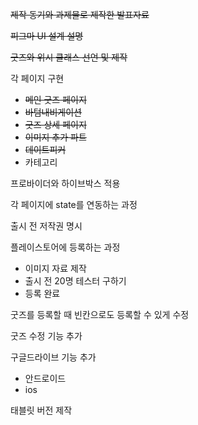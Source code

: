 ~~제작 동기와 과제물로 제작한 발표자료~~

  

~~피그마 UI 설계 설명~~

  

~~굿즈와 위시 클래스 선언 및 제작~~

각 페이지 구현
- ~~메인 굿즈 페이지~~
- ~~바텀내비게이션~~
- ~~굿즈 상세 페이지~~
- ~~이미지 추가 파트~~
- ~~데이트피커~~
- 카테고리

  

프로바이더와 하이브박스 적용

  

각 페이지에 state를 연동하는 과정 

  

출시 전 저작권 명시

  

플레이스토어에 등록하는 과정

- 이미지 자료 제작
- 출시 전 20명 테스터 구하기
- 등록 완료

  

  

굿즈를 등록할 때 빈칸으로도 등록할 수 있게 수정

  

굿즈 수정 기능 추가

  

구글드라이브 기능 추가

- 안드로이드
- ios


태블릿 버전 제작